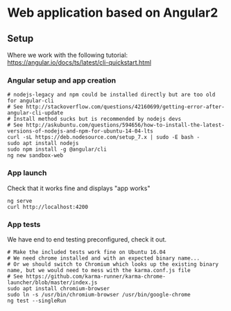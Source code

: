 # Web application based on Angular2

## Setup
Where we work with the following tutorial: https://angular.io/docs/ts/latest/cli-quickstart.html


### Angular setup and app creation

```shell
# nodejs-legacy and npm could be installed directly but are too old for angular-cli
# See http://stackoverflow.com/questions/42160699/getting-error-after-angular-cli-update 
# Install method sucks but is recommended by nodejs devs
# See http://askubuntu.com/questions/594656/how-to-install-the-latest-versions-of-nodejs-and-npm-for-ubuntu-14-04-lts
curl -sL https://deb.nodesource.com/setup_7.x | sudo -E bash -
sudo apt install nodejs 
sudo npm install -g @angular/cli
ng new sandbox-web
```

### App launch
Check that it works fine and displays "app works"
```shell
ng serve
curl http://localhost:4200
```

### App tests
We have end to end testing preconfigured, check it out.
```shell
# Make the included tests work fine on Ubuntu 16.04
# We need chrome installed and with an expected binary name...
# Or we should switch to Chromium which looks up the existing binary name, but we would need to mess with the karma.conf.js file
# See https://github.com/karma-runner/karma-chrome-launcher/blob/master/index.js
sudo apt install chromium-browser
sudo ln -s /usr/bin/chromium-browser /usr/bin/google-chrome
ng test --singleRun
```
